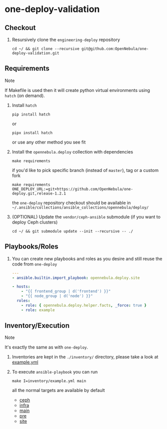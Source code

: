 [//]: # ( vim: set wrap : )

# one-deploy-validation

## Checkout

1. Resursively clone the `engineering-deploy` repository

   ```shell
   cd ~/ && git clone --recursive git@github.com:OpenNebula/one-deploy-validation.git
   ```

## Requirements

> [!NOTE]
> If Makefile is used then it will create python virtual environments using `hatch` (on demand).

1. Install `hatch`

   ```shell
   pip install hatch
   ```

   or

   ```shell
   pipx install hatch
   ```

   or use any other method you see fit

2. Install the `opennebula.deploy` collection with dependencies

   ```shell
   make requirements
   ```

   if you'd like to pick specific branch (instead of `master`), tag or a custom fork

   ```shell
   make requirements ONE_DEPLOY_URL:=git+https://github.com/OpenNebula/one-deploy.git,release-1.2.1
   ```

   the `one-deploy` repository checkout should be available in `~/.ansible/collections/ansible_collections/opennebula/deploy/`

3. (OPTIONAL) Update the `vendor/ceph-ansible` submodule (if you want to deploy Ceph clusters)

   ```shell
   cd ~/ && git submodule update --init --recursive -- ./
   ```

## Playbooks/Roles

1. You can create new playbooks and roles as you desire and still reuse the code from `one-deploy`

   ```yaml
   ---
   - ansible.builtin.import_playbook: opennebula.deploy.site

   - hosts:
       - "{{ frontend_group | d('frontend') }}"
       - "{{ node_group | d('node') }}"
     roles:
       - role: { opennebula.deploy.helper.facts, _force: true }
       - role: example
   ```

## Inventory/Execution

> [!NOTE]
> It's exactly the same as with `one-deploy`.

1. Inventories are kept in the `./inventory/` directory, please take a look at [example.yml](./inventory/example.yml)

2. To execute `ansible-playbook` you can run

   ```shell
   make I=inventory/example.yml main
   ```

   all the normal targets are available by default

   - [ceph](./playbooks/ceph.yml)
   - [infra](./playbooks/infra.yml)
   - [main](./playbooks/main.yml)
   - [pre](./playbooks/pre.yml)
   - [site](./playbooks/site.yml)
